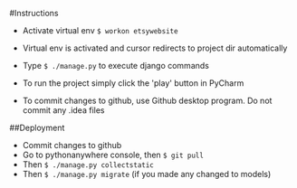 #Instructions

* Activate virtual env ```$ workon etsywebsite```
* Virtual env is activated and cursor redirects to project dir automatically
* Type ```$ ./manage.py``` to execute django commands
* To run the project simply click the 'play' button in PyCharm

* To commit changes to github, use Github desktop program. Do not commit any .idea files

##Deployment
* Commit changes to github
* Go to pythonanywhere console, then ```$ git pull```
* Then ```$ ./manage.py collectstatic```
* Then ```$ ./manage.py migrate``` (if you made any changed to models)
